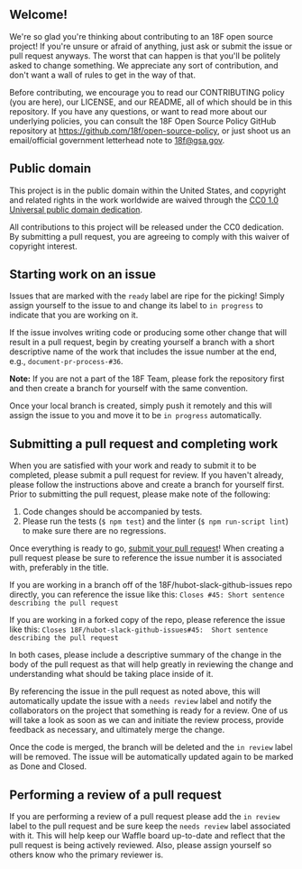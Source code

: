 ## Welcome!

We're so glad you're thinking about contributing to an 18F open source project!
If you're unsure or afraid of anything, just ask or submit the issue or pull
request anyways. The worst that can happen is that you'll be politely asked to
change something. We appreciate any sort of contribution, and don't want a wall
of rules to get in the way of that.

Before contributing, we encourage you to read our CONTRIBUTING policy (you are
here), our LICENSE, and our README, all of which should be in this repository.
If you have any questions, or want to read more about our underlying policies,
you can consult the 18F Open Source Policy GitHub repository at
https://github.com/18f/open-source-policy, or just shoot us an email/official
government letterhead note to [18f@gsa.gov](mailto:18f@gsa.gov).

## Public domain

This project is in the public domain within the United States, and
copyright and related rights in the work worldwide are waived through
the [CC0 1.0 Universal public domain dedication](https://creativecommons.org/publicdomain/zero/1.0/).

All contributions to this project will be released under the CC0
dedication. By submitting a pull request, you are agreeing to comply
with this waiver of copyright interest.

## Starting work on an issue

Issues that are marked with the `ready` label are ripe for the picking!  Simply
assign yourself to the issue to and change its label to `in progress` to
indicate that you are working on it.

If the issue involves writing code or producing some other change that will
result in a pull request, begin by creating yourself a branch with a short
descriptive name of the work that includes the issue number at the end, e.g.,
`document-pr-process-#36`.

**Note:** If you are not a part of the 18F Team, please fork the repository
first and then create a branch for yourself with the same convention.

Once your local branch is created, simply push it remotely and this will
assign the issue to you and move it to be `in progress` automatically.

## Submitting a pull request and completing work

When you are satisfied with your work and ready to submit it to be completed,
please submit a pull request for review.  If you haven't already, please
follow the instructions above and create a branch for yourself first.  Prior
to submitting the pull request, please make note of the following:

1. Code changes should be accompanied by tests.
2. Please run the tests (`$ npm test`) and the linter
  (`$ npm run-script lint`) to make sure there are no regressions.

Once everything is ready to go, [submit your pull request](https://help.github.com/articles/using-pull-requests/)!
When creating a pull request please be sure to reference the issue number it
is associated with, preferably in the title.

If you are working in a branch off of the 18F/hubot-slack-github-issues repo
directly, you can reference the issue like this:
`Closes #45: Short sentence describing the pull request`

If you are working in a forked copy of the repo, please reference the issue
like this:
`Closes 18F/hubot-slack-github-issues#45:  Short sentence describing the pull request`

In both cases, please include a descriptive summary of the change in the body
of the pull request as that will help greatly in reviewing the change and
understanding what should be taking place inside of it.

By referencing the issue in the pull request as noted above, this will
automatically update the issue with a `needs review` label and notify the
collaborators on the project that something is ready for a review.  One of us
will take a look as soon as we can and initiate the review process, provide
feedback as necessary, and ultimately merge the change.

Once the code is merged, the branch will be deleted and the `in review`
label will be removed.  The issue will be automatically updated again to be
marked as Done and Closed.

## Performing a review of a pull request

If you are performing a review of a pull request please add the `in review`
label to the pull request and be sure keep the `needs review` label
associated with it.  This will help keep our Waffle board up-to-date and
reflect that the pull request is being actively reviewed.  Also, please
assign yourself so others know who the primary reviewer is.
